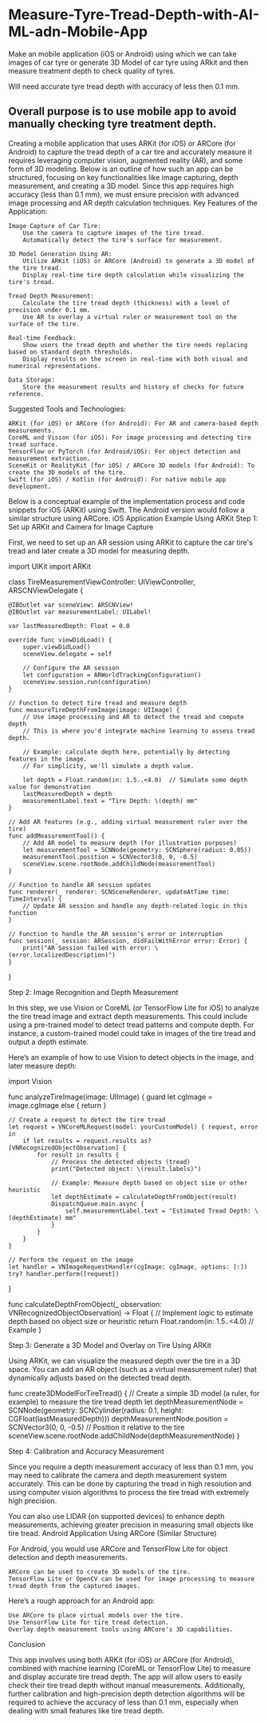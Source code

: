 # Measure-Tyre-Tread-Depth-with-AI-ML-adn-Mobile-App
Make an mobile application (iOS or Android) using which we can take images of car tyre or generate 3D Model of car tyre using ARkit and then measure treatment depth to check quality of tyres.

Will need accurate tyre tread depth with accuracy of less then 0.1 mm.

Overall purpose is to use mobile app to avoid manually checking tyre treatment depth.
-------------
Creating a mobile application that uses ARKit (for iOS) or ARCore (for Android) to capture the tread depth of a car tire and accurately measure it requires leveraging computer vision, augmented reality (AR), and some form of 3D modeling. Below is an outline of how such an app can be structured, focusing on key functionalities like image capturing, depth measurement, and creating a 3D model. Since this app requires high accuracy (less than 0.1 mm), we must ensure precision with advanced image processing and AR depth calculation techniques.
Key Features of the Application:

    Image Capture of Car Tire:
        Use the camera to capture images of the tire tread.
        Automatically detect the tire's surface for measurement.

    3D Model Generation Using AR:
        Utilize ARKit (iOS) or ARCore (Android) to generate a 3D model of the tire tread.
        Display real-time tire depth calculation while visualizing the tire's tread.

    Tread Depth Measurement:
        Calculate the tire tread depth (thickness) with a level of precision under 0.1 mm.
        Use AR to overlay a virtual ruler or measurement tool on the surface of the tire.

    Real-time Feedback:
        Show users the tread depth and whether the tire needs replacing based on standard depth thresholds.
        Display results on the screen in real-time with both visual and numerical representations.

    Data Storage:
        Store the measurement results and history of checks for future reference.

Suggested Tools and Technologies:

    ARKit (for iOS) or ARCore (for Android): For AR and camera-based depth measurements.
    CoreML and Vision (for iOS): For image processing and detecting tire tread surface.
    TensorFlow or PyTorch (for Android/iOS): For object detection and measurement extraction.
    SceneKit or RealityKit (for iOS) / ARCore 3D models (for Android): To create the 3D models of the tire.
    Swift (for iOS) / Kotlin (for Android): For native mobile app development.

Below is a conceptual example of the implementation process and code snippets for iOS (ARKit) using Swift. The Android version would follow a similar structure using ARCore.
iOS Application Example Using ARKit
Step 1: Set up ARKit and Camera for Image Capture

First, we need to set up an AR session using ARKit to capture the car tire's tread and later create a 3D model for measuring depth.

import UIKit
import ARKit

class TireMeasurementViewController: UIViewController, ARSCNViewDelegate {

    @IBOutlet var sceneView: ARSCNView!
    @IBOutlet var measurementLabel: UILabel!
    
    var lastMeasuredDepth: Float = 0.0
    
    override func viewDidLoad() {
        super.viewDidLoad()
        sceneView.delegate = self
        
        // Configure the AR session
        let configuration = ARWorldTrackingConfiguration()
        sceneView.session.run(configuration)
    }
    
    // Function to detect tire tread and measure depth
    func measureTireDepthFromImage(image: UIImage) {
        // Use image processing and AR to detect the tread and compute depth
        // This is where you'd integrate machine learning to assess tread depth.
        
        // Example: calculate depth here, potentially by detecting features in the image.
        // For simplicity, we'll simulate a depth value.
        
        let depth = Float.random(in: 1.5..<4.0)  // Simulate some depth value for demonstration
        lastMeasuredDepth = depth
        measurementLabel.text = "Tire Depth: \(depth) mm"
    }

    // Add AR features (e.g., adding virtual measurement ruler over the tire)
    func addMeasurementTool() {
        // Add AR model to measure depth (for illustration purposes)
        let measurementTool = SCNNode(geometry: SCNSphere(radius: 0.05))
        measurementTool.position = SCNVector3(0, 0, -0.5)
        sceneView.scene.rootNode.addChildNode(measurementTool)
    }
    
    // Function to handle AR session updates
    func renderer(_ renderer: SCNSceneRenderer, updateAtTime time: TimeInterval) {
        // Update AR session and handle any depth-related logic in this function
    }
    
    // Function to handle the AR session's error or interruption
    func session(_ session: ARSession, didFailWithError error: Error) {
        print("AR Session failed with error: \(error.localizedDescription)")
    }
}

Step 2: Image Recognition and Depth Measurement

In this step, we use Vision or CoreML (or TensorFlow Lite for iOS) to analyze the tire tread image and extract depth measurements. This could include using a pre-trained model to detect tread patterns and compute depth. For instance, a custom-trained model could take in images of the tire tread and output a depth estimate.

Here’s an example of how to use Vision to detect objects in the image, and later measure depth:

import Vision

func analyzeTireImage(image: UIImage) {
    guard let cgImage = image.cgImage else { return }
    
    // Create a request to detect the tire tread
    let request = VNCoreMLRequest(model: yourCustomModel) { request, error in
        if let results = request.results as? [VNRecognizedObjectObservation] {
            for result in results {
                // Process the detected objects (tread)
                print("Detected object: \(result.labels)")
                
                // Example: Measure depth based on object size or other heuristic
                let depthEstimate = calculateDepthFromObject(result)
                DispatchQueue.main.async {
                    self.measurementLabel.text = "Estimated Tread Depth: \(depthEstimate) mm"
                }
            }
        }
    }
    
    // Perform the request on the image
    let handler = VNImageRequestHandler(cgImage: cgImage, options: [:])
    try? handler.perform([request])
}

func calculateDepthFromObject(_ observation: VNRecognizedObjectObservation) -> Float {
    // Implement logic to estimate depth based on object size or heuristic
    return Float.random(in: 1.5..<4.0) // Example
}

Step 3: Generate a 3D Model and Overlay on Tire Using ARKit

Using ARKit, we can visualize the measured depth over the tire in a 3D space. You can add an AR object (such as a virtual measurement ruler) that dynamically adjusts based on the detected tread depth.

func create3DModelForTireTread() {
    // Create a simple 3D model (a ruler, for example) to measure the tire tread depth
    let depthMeasurementNode = SCNNode(geometry: SCNCylinder(radius: 0.1, height: CGFloat(lastMeasuredDepth)))
    depthMeasurementNode.position = SCNVector3(0, 0, -0.5)  // Position it relative to the tire
    sceneView.scene.rootNode.addChildNode(depthMeasurementNode)
}

Step 4: Calibration and Accuracy Measurement

Since you require a depth measurement accuracy of less than 0.1 mm, you may need to calibrate the camera and depth measurement system accurately. This can be done by capturing the tread in high resolution and using computer vision algorithms to process the tire tread with extremely high precision.

You can also use LIDAR (on supported devices) to enhance depth measurements, achieving greater precision in measuring small objects like tire tread.
Android Application Using ARCore (Similar Structure)

For Android, you would use ARCore and TensorFlow Lite for object detection and depth measurements.

    ARCore can be used to create 3D models of the tire.
    TensorFlow Lite or OpenCV can be used for image processing to measure tread depth from the captured images.

Here’s a rough approach for an Android app:

    Use ARCore to place virtual models over the tire.
    Use TensorFlow Lite for tire tread detection.
    Overlay depth measurement tools using ARCore's 3D capabilities.

Conclusion

This app involves using both ARKit (for iOS) or ARCore (for Android), combined with machine learning (CoreML or TensorFlow Lite) to measure and display accurate tire tread depth. The app will allow users to easily check their tire tread depth without manual measurements. Additionally, further calibration and high-precision depth detection algorithms will be required to achieve the accuracy of less than 0.1 mm, especially when dealing with small features like tire tread depth.
